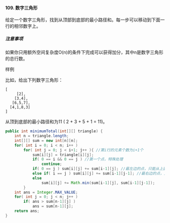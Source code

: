 #### 109. 数字三角形

给定一个数字三角形，找到从顶部到底部的最小路径和。每一步可以移动到下面一行的相邻数字上。

#####  注意事项

如果你只用额外空间复杂度O(n)的条件下完成可以获得加分，其中n是数字三角形的总行数。

样例

比如，给出下列数字三角形：

```
[
     [2],
    [3,4],
   [6,5,7],
  [4,1,8,3]
]
```

从顶到底部的最小路径和为11 ( 2 + 3 + 5 + 1 = 11)。

```java
public int minimumTotal(int[][] triangle) {
    int n = triangle.length;
    int[][] sum = new int[n][n];
    for( int i = 0; i < n; i++ )
        for( int j = 0; j < i+1; j++ ){ //第i行的元素个数为i+1个
            sum[i][j] = triangle[i][j];
            if( 0 == i && 0 == j ) //第一个点，特殊处理
                continue;
            if( 0 == j ) sum[i][j] += sum[i-1][j]; //最左边的点，只能从上面来
            else if( i == j ) sum[i][j] += sum[i-1][j-1]; //最右边的点，只能从左上面来
            else
                sum[i][j] += Math.min(sum[i-1][j], sum[i-1][j-1]);
        }
    int ans = Integer.MAX_VALUE;
    for( int j = 0; j < n; j++ )
        if( ans > sum[n-1][j] )
            ans = sum[n-1][j];
    return ans;
}
```

